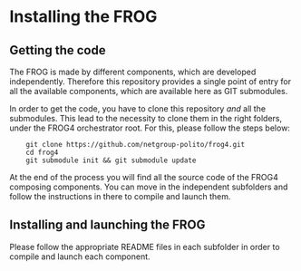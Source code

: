 # Installing the FROG

## Getting the code
The FROG is made by different components, which are developed independently.
Therefore this repository provides a single point of entry for all the available components, which are available here as GIT submodules.

In order to get the code, you have to clone this repository _and_ all the submodules.
This lead to the necessity to clone them in the right folders, under the FROG4 orchestrator root.
For this, please follow the steps below:

        git clone https://github.com/netgroup-polito/frog4.git
        cd frog4
        git submodule init && git submodule update

At the end of the process you will find all the source code of the FROG4 composing components.
You can move in the independent subfolders and follow the instructions in there to compile and launch them.

## Installing and launching the FROG
Please follow the appropriate README files in each subfolder in order to compile and launch each component.
